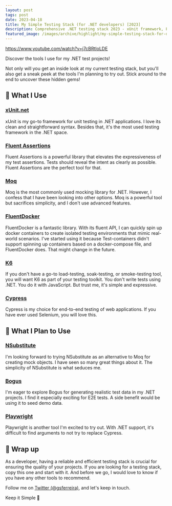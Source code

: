 ```yaml
---
layout: post
tags: post
date: 2023-04-18
title: My Simple Testing Stack (for .NET developers) [2023]
description: Comprehensive .NET testing stack 2023 - xUnit framework, Fluent Assertions, Moq mocking, FluentDocker containers, and K6 load testing.
featured_image: /images/archive/highlight/my-simple-testing-stack-for-dotnet-developers-2023.png
---
```


https://www.youtube.com/watch?v=j7cBRtloLDE

Discover the tools I use for my .NET test projects!

Not only will you get an inside look at my current testing stack, but you'll also get a sneak peek at the tools I'm planning to try out. Stick around to the end to uncover these hidden gems!

## 🧰 What I Use

### [xUnit.net](https://xunit.net/)

xUnit is my go-to framework for unit testing in .NET applications. I love its clean and straightforward syntax. Besides that, it's the most used testing framework in the .NET space.

### [Fluent Assertions](https://fluentassertions.com/)

Fluent Assertions is a powerful library that elevates the expressiveness of my test assertions. Tests should reveal the intent as clearly as possible. Fluent Assertions are the perfect tool for that.

### [Moq](https://github.com/moq/moq4)

Moq is the most commonly used mocking library for .NET.
However, I confess that I have been looking into other options. Moq is a powerful tool but sacrifices simplicity, and I don't use advanced features.

### [FluentDocker](https://github.com/mariotoffia/FluentDocker)

FluentDocker is a fantastic library. With its fluent API, I can quickly spin up docker containers to create isolated testing environments that mimic real-world scenarios. I've started using it because Test-containers didn't support spinning up containers based on a docker-compose file, and FluentDocker does. That might change in the future.

### [K6](https://k6.io/)

If you don't have a go-to load-testing, soak-testing, or smoke-testing tool, you will want K6 as part of your testing toolkit.
You don't write tests using .NET. You do it with JavaScript. But trust me, it's simple and expressive.

### [Cypress](https://www.cypress.io/)

Cypress is my choice for end-to-end testing of web applications. If you have ever used Selenium, you will love this.

## 🔮 What I Plan to Use

### [NSubstitute](https://nsubstitute.github.io/)

I'm looking forward to trying NSubstitute as an alternative to Moq for creating mock objects. I have seen so many great things about it. The simplicity of NSubstitute is what seduces me.

### [Bogus](https://github.com/bchavez/Bogus)

I'm eager to explore Bogus for generating realistic test data in my .NET projects. I find it especially exciting for E2E tests. A side benefit would be using it to seed demo data.

### [Playwright](https://playwright.dev/dotnet/)

Playwright is another tool I'm excited to try out. With .NET support, it's difficult to find arguments to not try to replace Cypress.

## 👋 Wrap up

As a developer, having a reliable and efficient testing stack is crucial for ensuring the quality of your projects. If you are looking for a testing stack, copy this one and start with it. And before we go, I would love to know if you have any other tools to recommend.

Follow me on [Twitter (@gsferreira)](https://twitter.com/gsferreira), and let's keep in touch.

Keep it Simple 🌱
